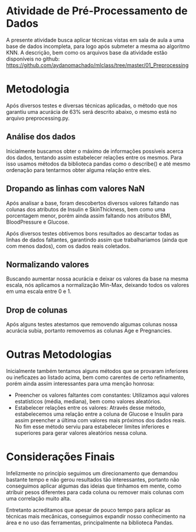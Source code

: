 # Atividade de Pré-Processamento de Dados

A presente atividade busca aplicar técnicas vistas em sala de aula a uma base de dados incompleta, para logo após submeter a mesma ao algoritmo KNN.
A descrição, bem como os arquivos base da atividade estão disponíveis no github: https://github.com/aydanomachado/mlclass/tree/master/01_Preprocessing

# Metodologia

Após diversos testes e diversas técnicas aplicadas, o método que nos garantiu uma acurácia de 63% será descrito abaixo, o mesmo está 
no arquivo preprocessing.py.

## Análise dos dados

Inicialmente buscamos obter o máximo de informações possíveis acerca dos dados, tentando assim estabelecer relações entre os mesmos. Para isso usamos métodos
da biblioteca pandas como o describe() e até mesmo ordenação para tentarmos obter alguma relação entre eles.

## Dropando as linhas com valores NaN

Após analisar a base, foram descobertos diversos valores faltando nas colunas dos atributos de Insulin e SkinThickness, bem como uma porcentagem menor, porém
ainda assim faltando nos atributos BMI, BloodPressure e Glucose.

Após diversos testes obtivemos bons resultados ao descartar todas as linhas de dados faltantes, garantindo assim que trabalhariamos (ainda que com menos dados),
com os dados reais coletados.

## Normalizando valores

Buscando aumentar nossa acurácia e deixar os valores da base na mesma escala, nós aplicamos a normalização Min-Max, deixando todos os valores em uma escala
entre 0 e 1.

## Drop de colunas

Após alguns testes atestamos que removendo algumas colunas nossa acurácia subia, portanto removemos as colunas Age e Pregnancies.

# Outras Metodologias

Inicialmente também tentamos alguns métodos que se provaram inferiores ou ineficazes ao listado acima, bem como carentes de certo refinamento, 
porém ainda assim interessantes para uma menção honrosa:

- Preencher os valores faltantes com constantes: Utilizamos aqui valores estatísticos (média, mediana), bem como valores aleatórios.
- Estabelecer relações entre os valores: Através desse método, estabelecemos uma relação entre a coluna de Glucose e Insulin para assim preencher a última
com valores mais próximos dos dados reais. No fim esse método serviu para estabelecer limites inferiores e superiores para gerar valores aleatórios nessa
coluna.

# Considerações Finais

Infelizmente no princípio seguimos um direcionamento que demandou bastante tempo e não gerou resultados tão interessantes, portanto não conseguimos aplicar
algumas das ideias que tinhamos em mente, como atribuir pesos diferentes para cada coluna ou remover mais colunas com uma correlação muito alta.

Entretanto acreditamos que apesar de pouco tempo para aplicar as técnicas mais mecânicas, conseguimos expandir nosso conhecimento na área e no uso das 
ferramentas, principalmente na biblioteca Pandas.

